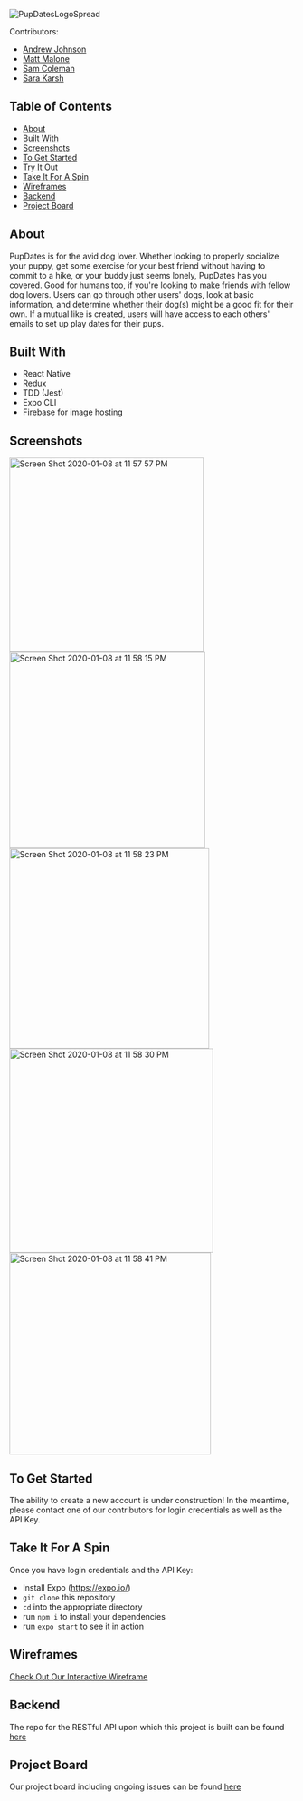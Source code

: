 ![PupDatesLogoSpread](https://user-images.githubusercontent.com/46407593/72045366-23b65080-3273-11ea-935e-b2f8f0dfca44.png)


Contributors:
* [Andrew Johnson](https://github.com/Loomus)
* [Matt Malone](https://github.com/matthewdshepherd)
* [Sam Coleman](https://github.com/SamuelColeman)
* [Sara Karsh](https://github.com/slkarsh)

## Table of Contents
* [About](#About)
* [Built With](#Built-With) 
* [Screenshots](#Screenshots)
* [To Get Started](#To-Get-Started)
* [Try It Out](#Try-It-Out)
* [Take It For A Spin](#Take-It-For-A-Spin)
* [Wireframes](#Wireframes)
* [Backend](#Backend)
* [Project Board](#Project-Board)


## About
PupDates is for the avid dog lover. Whether looking to properly socialize your puppy, get some exercise for your best friend without having to commit to a hike, or your buddy just seems lonely, PupDates has you covered. Good for humans too, if you're looking to make friends with fellow dog lovers. Users can go through other users' dogs, look at basic information, and determine whether their dog(s) might be a good fit for their own. If a mutual like is created, users will have access to each others' emails to set up play dates for their pups.

## Built With
- React Native
- Redux
- TDD (Jest)
- Expo CLI
- Firebase for image hosting

## Screenshots
<img width="343" alt="Screen Shot 2020-01-08 at 11 57 57 PM" src="https://user-images.githubusercontent.com/46407593/72045247-e2be3c00-3272-11ea-8ab3-95c99e9ce245.png">

<img width="346" alt="Screen Shot 2020-01-08 at 11 58 15 PM" src="https://user-images.githubusercontent.com/46407593/72045276-f2d61b80-3272-11ea-9ea0-def059b70328.png">


<img width="353" alt="Screen Shot 2020-01-08 at 11 58 23 PM" src="https://user-images.githubusercontent.com/46407593/72045303-01243780-3273-11ea-97e5-4d4d22b43a92.png">

<img width="360" alt="Screen Shot 2020-01-08 at 11 58 30 PM" src="https://user-images.githubusercontent.com/46407593/72045332-0da89000-3273-11ea-8423-7eb42cc1faf6.png">

<img width="356" alt="Screen Shot 2020-01-08 at 11 58 41 PM" src="https://user-images.githubusercontent.com/46407593/72045346-17ca8e80-3273-11ea-932f-6f13a09de406.png">


## To Get Started
The ability to create a new account is under construction! In the meantime, please contact one of our contributors for login credentials as well as the API Key.

## Take It For A Spin
Once you have login credentials and the API Key:
- Install Expo (https://expo.io/)
- `git clone` this repository
- `cd` into the appropriate directory
- run `npm i` to install your dependencies
- run `expo start` to see it in action

## Wireframes
[Check Out Our Interactive Wireframe](https://xd.adobe.com/view/cbcf81c0-a485-4b17-77b0-63306c72faef-bdfe/?fullscreen)

## Backend

The repo for the RESTful API upon which this project is built can be found [here](https://github.com/PupDates-CrossPol/pupdates_backend)

## Project Board
Our project board including ongoing issues can be found [here](https://github.com/orgs/PupDates-CrossPol/projects/1)




